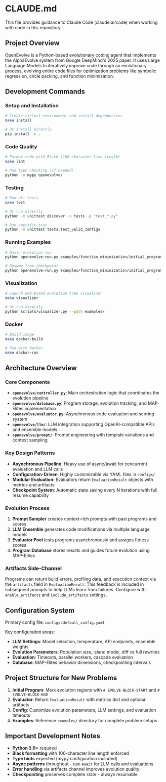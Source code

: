 # CLAUDE.md

This file provides guidance to Claude Code (claude.ai/code) when working with code in this repository.

## Project Overview

OpenEvolve is a Python-based evolutionary coding agent that implements the AlphaEvolve system from Google DeepMind's 2025 paper. It uses Large Language Models to iteratively improve code through an evolutionary process, evolving entire code files for optimization problems like symbolic regression, circle packing, and function minimization.

## Development Commands

### Setup and Installation
```bash
# Create virtual environment and install dependencies
make install

# Or install directly
pip install -e .
```

### Code Quality
```bash
# Format code with Black (100-character line length)
make lint

# Run type checking (if needed)
python -m mypy openevolve/
```

### Testing
```bash
# Run all tests
make test

# Or run directly
python -m unittest discover -s tests -p "test_*.py"

# Run specific test
python -m unittest tests.test_valid_configs
```

### Running Examples
```bash
# Basic evolution run
python openevolve-run.py examples/function_minimization/initial_program.py examples/function_minimization/evaluator.py --config examples/function_minimization/config.yaml --iterations 100

# Resume from checkpoint
python openevolve-run.py examples/function_minimization/initial_program.py examples/function_minimization/evaluator.py --checkpoint examples/function_minimization/openevolve_output/checkpoints/checkpoint_50 --iterations 50
```

### Visualization
```bash
# Launch web-based evolution tree visualizer
make visualizer

# Or run directly
python scripts/visualizer.py --path examples/
```

### Docker
```bash
# Build image
make docker-build

# Run with Docker
make docker-run
```

## Architecture Overview

### Core Components
- **`openevolve/controller.py`**: Main orchestration logic that coordinates the evolution pipeline
- **`openevolve/database.py`**: Program storage, evolution tracking, and MAP-Elites implementation
- **`openevolve/evaluator.py`**: Asynchronous code evaluation and scoring system
- **`openevolve/llm/`**: LLM integration supporting OpenAI-compatible APIs and ensemble models
- **`openevolve/prompt/`**: Prompt engineering with template variations and context sampling

### Key Design Patterns
- **Asynchronous Pipeline**: Heavy use of async/await for concurrent evaluation and LLM calls
- **Configuration-Driven**: Highly customizable via YAML files in `configs/`
- **Modular Evaluation**: Evaluators return `EvaluationResult` objects with metrics and artifacts
- **Checkpoint System**: Automatic state saving every N iterations with full resume capability

### Evolution Process
1. **Prompt Sampler** creates context-rich prompts with past programs and scores
2. **LLM Ensemble** generates code modifications via multiple language models
3. **Evaluator Pool** tests programs asynchronously and assigns fitness scores
4. **Program Database** stores results and guides future evolution using MAP-Elites

### Artifacts Side-Channel
Programs can return build errors, profiling data, and execution context via the `artifacts` field in `EvaluationResult`. This feedback is included in subsequent prompts to help LLMs learn from failures. Configure with `enable_artifacts` and `include_artifacts` settings.

## Configuration System

Primary config file: `configs/default_config.yaml`

Key configuration areas:
- **LLM Settings**: Model selection, temperature, API endpoints, ensemble weights
- **Evolution Parameters**: Population size, island model, diff vs full rewrites
- **Evaluation**: Timeouts, parallel workers, cascade evaluation
- **Database**: MAP-Elites behavior dimensions, checkpointing intervals

## Project Structure for New Problems

1. **Initial Program**: Mark evolution regions with `# EVOLVE-BLOCK-START` and `# EVOLVE-BLOCK-END`
2. **Evaluator**: Return `EvaluationResult` with metrics dict and optional artifacts
3. **Config**: Customize evolution parameters, LLM settings, and evaluation timeouts
4. **Examples**: Reference `examples/` directory for complete problem setups

## Important Development Notes

- **Python 3.9+** required
- **Black formatting** with 100-character line length enforced
- **Type hints** expected (mypy configuration included)
- **Async patterns** throughout - use `await` for LLM calls and evaluations
- **Error handling** via artifacts channel improves evolution quality
- **Checkpointing** preserves complete state - always resumable